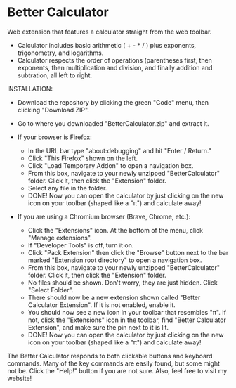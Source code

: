 # Better Calculator
Web extension that features a calculator straight from the web toolbar.

- Calculator includes basic arithmetic ( + - * / ) plus exponents, trigonometry, and logarithms.
- Calculator respects the order of operations (parentheses first, then exponents, then multiplication and division, and finally addition and subtration, all left to right. 

INSTALLATION:
- Download the repository by clicking the green "Code" menu, then clicking "Download ZIP".
- Go to where you downloaded "BetterCalculator.zip" and extract it.
- If your browser is Firefox:
  - In the URL bar type "about:debugging" and hit "Enter / Return."
  - Click "This Firefox" shown on the left.
  - Click "Load Temporary Addon" to open a navigation box.
  - From this box, navigate to your newly unzipped "BetterCalculator" folder. Click it, then click the "Extension" folder.
  - Select any file in the folder.
  - DONE! Now you can open the calculator by just clicking on the new icon on your toolbar (shaped like a "π") and calculate away!

- If you are using a Chromium browser (Brave, Chrome, etc.):
  - Click the "Extensions" icon. At the bottom of the menu, click "Manage extensions".
  - If "Developer Tools" is off, turn it on.
  - Click "Pack Extension" then click the "Browse" button next to the bar marked "Extension root directory" to open a navigation box.
  - From this box, navigate to your newly unzipped "BetterCalculator" folder. Click it, then click the "Extension" folder.
  - No files should be shown. Don't worry, they are just hidden. Click "Select Folder".
  - There should now be a new extension shown called "Better Calculator Extension". If it is not enabled, enable it.
  - You should now see a new icon in your toolbar that resembles "π". If not, click the "Extensions" icon in the toolbar, find "Better Calculator Extension", and make sure the pin next to it is lit.
  - DONE! Now you can open the calculator by just clicking on the new icon on your toolbar (shaped like a "π") and calculate away!

The Better Calculator responds to both clickable buttons and keyboard commands. Many of the key commands are easily found, but some might not be. Click the "Help!" button if you are not sure. Also, feel free to visit my website!
